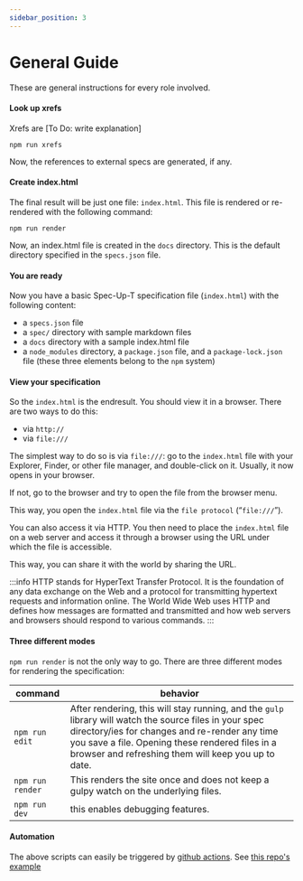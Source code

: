 ```yaml
---
sidebar_position: 3
---
```


# General Guide

These are general instructions for every role involved.

#### Look up xrefs

Xrefs are [To Do: write explanation]

```
npm run xrefs
```

Now, the references to external specs are generated, if any.

#### Create index.html

The final result will be just one file: `index.html`. This file is rendered or re-rendered with the following command:

```
npm run render
```

Now, an index.html file is created in the `docs` directory. This is the default directory specified in the `specs.json` file.

#### You are ready

Now you have a basic Spec-Up-T specification file (`index.html`) with the following content:

- a `specs.json` file
- a `spec/` directory with sample markdown files
- a `docs` directory with a sample index.html file
- a `node_modules` directory, a `package.json` file, and a `package-lock.json` file (these three elements belong to the `npm` system)

#### View your specification

So the `index.html` is the endresult. You should view it in a browser. There are two ways to do this:

- via `http://`
- via `file:///`

The simplest way to do so is via `file:///`: go to the `index.html` file with your Explorer, Finder, or other file manager, and double-click on it. Usually, it now opens in your browser.

If not, go to the browser and try to open the file from the browser menu.

This way, you open the `index.html` file via the `file protocol` (“`file:///`”).

You can also access it via HTTP. You then need to place the `index.html` file on a web server and access it through a browser using the URL under which the file is accessible.

This way, you can share it with the world by sharing the URL.

:::info
HTTP stands for HyperText Transfer Protocol. It is the foundation of any data exchange on the Web and a protocol for transmitting hypertext requests and information online. The World Wide Web uses HTTP and defines how messages are formatted and transmitted and how web servers and browsers should respond to various commands.
:::

#### Three different modes

`npm run render` is not the only way to go. There are three different modes for rendering the specification:

|command|behavior|
|---|---|
|`npm run edit`| After rendering, this will stay running, and the `gulp` library will watch the source files in your spec directory/ies for changes and re-render any time you save a file. Opening these rendered files in a browser and refreshing them will keep you up to date.|
|`npm run render`| This renders the site once and does not keep a gulpy watch on the underlying files.|
|`npm run dev`|this enables debugging features.|

#### Automation

The above scripts can easily be triggered by [github actions](../glossary#github-actions).  See [this repo's example](https://github.com/decentralized-identity/spec-up/blob/master/.github/workflows/render-specs.yml)